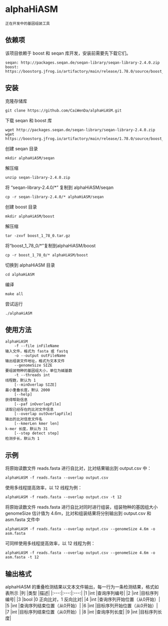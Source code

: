 # alphaHiASM

    正在开发中的基因组装工具

## 依赖项

该项目依赖于 boost 和 seqan 库开发，安装前需要先下载它们。

```
seqan: http://packages.seqan.de/seqan-library/seqan-library-2.4.0.zip
boost: https://boostorg.jfrog.io/artifactory/main/release/1.78.0/source/boost_1_78_0.tar.gz
```

## 安装

克隆存储库

```
git clone https://github.com/CaiWenDa/alphaHiASM.git
```

下载 seqan 和 boost 库

```
wget http://packages.seqan.de/seqan-library/seqan-library-2.4.0.zip
wget https://boostorg.jfrog.io/artifactory/main/release/1.78.0/source/boost_1_78_0.tar.gz
```

创建 seqan 目录

```
mkdir alphaHiASM/seqan
```

解压缩

```
unzip seqan-library-2.4.0.zip
```

将 “seqan-library-2.4.0/*” 复制到 alphaHiASM/seqan

```
cp -r seqan-library-2.4.0/* alphaHiASM/seqan
```

创建 boost 目录

```
mkdir alphaHiASM/boost
```

解压缩

```
tar -zxvf boost_1_78_0.tar.gz
```

将“boost_1_78_0/*”复制到alphaHiASM/boost

```
cp -r boost_1_78_0/* alphaHiASM/boost
```

切换到 alphaHiASM 目录

```
cd alphaHiASM
```

编译

```
make all
```

尝试运行

```
./alphaHiASM
```

## 使用方法

    alphaHiASM
        -f --file inFileName
    输入文件，格式为 fasta 或 fastq
        -o --output outFileName
    输出组装文件地址，格式为文本文件
        --genomeSize SIZE
    要组装物种的基因组大小，单位为碱基数
        -t --threads int
    线程数，默认为 1
        [--minOverlap SIZE]
    最小重叠长度，默认 2000
        [--help]
    获得帮助信息
        [--paf inOverlapFile]
    读取已经存在的比对文件信息
        [--overlap outOverlapFile]
    输出的比对信息文件名
        [--kmerLen kmer len]
    k-mer 长度，默认为 31
        [--step detect step]
    检测步长，默认为 1

## 示例

将原始读数文件 reads.fasta 进行自比对，比对结果输出到 output.csv 中：

```
alphaHiASM -f reads.fasta --overlap output.csv
```

使用多线程提高效率，以 12 线程为例：

```
alphaHiASM -f reads.fasta --overlap output.csv -t 12
```

将原始读数文件 reads.fasta 进行自比对同时进行组装，组装物种的基因组大小 genomeSize 估计值为 4.6m，比对和组装结果将分别输出到 output.csv 和 asm.fasta 文件中

```
alphaHiASM -f reads.fasta --overlap output.csv --genomeSize 4.6m -o asm.fasta
```

可同样使用多线程提高效率，以 12 线程为例：

```
alphaHiASM -f reads.fasta --overlap output.csv --genomeSize 4.6m -o asm.fasta -t 12
```

## 输出格式

alphaHiASM 的重叠检测结果以文本文件输出，每一行为一条检测结果，格式如表所示
|列 |类型 |描述|
|:---:|:---:|:---:|
|1 |int |查询序列编号|
|2 |int |目标序列编号|
|3 |bool |0 正向比对，1 反向比对|
|4 |int |查询序列开始位置（从0开始）|
|5 |int |查询序列结束位置（从0开始）|
|6 |int |目标序列开始位置（从0开始）|
|7 |int |目标序列结束位置（从0开始）|
|8 |int |查询序列长度|
|9 |int |目标序列长度|
